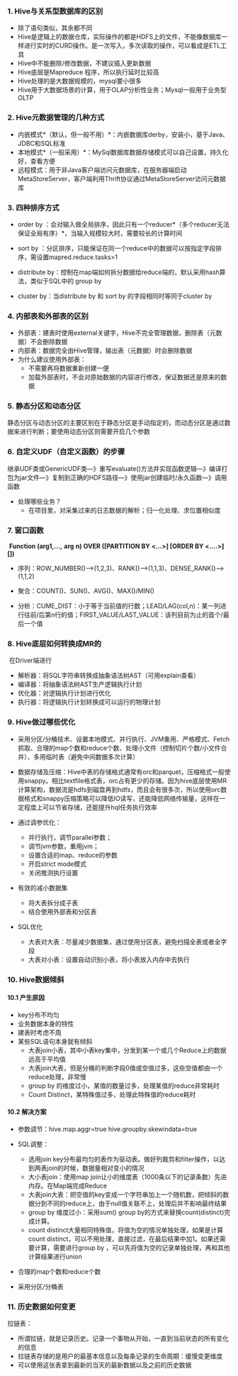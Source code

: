 ### 1. Hive与关系型数据库的区别

* 除了语句类似，其余都不同
* Hive是逻辑上的数据仓库，实际操作的都是HDFS上的文件，不能像数据库一样进行实时的CURD操作。是一次写入，多次读取的操作，可以看成是ETL工具
* Hive中不能删除/修改数据，不建议插入更新数据
* Hive底层是Mapreduce 程序，所以执行延时比较高
* Hive处理的是大数据规模的，mysql要小很多
* Hive用于大数据场景的计算，用于OLAP分析性业务；Mysql一般用于业务型 OLTP

### 2. Hive元数据管理的几种方式

* 内嵌模式*（默认，但一般不用）*：内嵌数据库derby，安装小，基于Java、JDBC和SQL标准
* 本地模式*（一般采用）*：MySql数据库数据存储模式可以自己设置，持久化好，查看方便
* 远程模式：用于非Java客户端访问元数据库，在服务器端启动MetaStoreServer，客户端利用Thrift协议通过MetaStoreServer访问元数据库

### 3. 四种排序方式

* order by ：会对输入做全局排序，因此只有一个reducer*（多个reducer无法保证全局有序）*，当输入规模较大时，需要较长的计算时间
* sort by ：分区排序，只能保证在同一个reduce中的数据可以按指定字段排序，需设置mapred.reduce.tasks>1

* distribute by：控制在map端如何拆分数据给reduce端的，默认采用hash算法，类似于SQL中的 group by 
* cluster by：当distribute by 和 sort by 的字段相同时等同于cluster by 

### 4. 内部表和外部表的区别

* 外部表：建表时使用external关键字，Hive不完全管理数据，删除表（元数据）不会删除数据
* 内部表：数据完全由Hive管理，输出表（元数据）时会删除数据
* 为什么建议使用外部表：
  * 不需要再将数据重新创建一便
  * 加载外部表时，不会对原始数据的内容进行修改，保证数据还是原来的数据

### 5. 静态分区和动态分区

​		静态分区与动态分区的主要区别在于静态分区是手动指定的，而动态分区是通过数据来进行判断；要使用动态分区则需要开启几个参数

### 6. 自定义UDF（自定义函数）的步骤

​		继承UDF类或GenericUDF类—》重写evaluate()方法并实现函数逻辑—》编译打包为jar文件—》复制到正确的HDFS路径—》使用jar创建临时/永久函数—》调用函数

* 处理哪些业务？
  * 在项目里，对采集过来的日志数据的解析；归一化处理、求位置相似度

### 7. 窗口函数

​	**Function (arg1,...,** **arg** **n) OVER ([PARTITION BY <...>] [ORDER BY <....>] [])**

* 序列：ROW_NUMBER()—>(1,2,3)、RANK()—>(1,1,3)、DENSE_RANK()—>(1,1,2)

* 聚合：COUNT()、SUN()、AVG()、MAX()/MIN()

* 分析：CUME_DIST：小于等于当前值的行数；LEAD/LAG(col,n)：某一列进行往前/后第n行的值；FIRST_VALUE/LAST_VALUE：该列目前为止的首个/最后一个值

### 8. Hive底层如何转换成MR的

​		在Driver端进行

* 解析器：将SQL字符串转换成抽象语法树AST（可用explain查看）
* 编译器：将抽象语法树AST生产逻辑执行计划
* 优化器：对逻辑执行计划进行优化
* 执行器：将逻辑执行计划转换成可以运行的物理计划

### 9. Hive做过哪些优化

* 采用分区/分桶技术、设置本地模式、并行执行、JVM重用、严格模式、Fetch抓取、合理的map个数和reduce个数、处理小文件（控制切片个数/小文件合并）、多用临时表（避免中间数据多次计算）
* 数据存储及压缩：Hive中表的存储格式通常有orc和parquet，压缩格式一般使用snappy。相比textfile格式表，orc占有更少的存储。因为hive底层使用MR计算架构，数据流是hdfs到磁盘再到hdfs，而且会有很多次，所以使用orc数据格式和snappy压缩策略可以降低IO读写，还能降低网络传输量，这样在一定程度上可以节省存储，还能提升hql任务执行效率

* 通过调参优化：
  * 并行执行，调节parallel参数；
  * 调节jvm参数，重用jvm；
  * 设置合适的map、reduce的参数
  * 开启strict mode模式
  * 关闭推测执行设置

* 有效的减小数据集
  * 将大表拆分成子表
  * 结合使用外部表和分区表

* SQL优化
  * 大表对大表：尽量减少数据集，通过使用分区表，避免扫描全表或者全字段
  * 大表对小表：设置自动识别小表，将小表放入内存中去执行

### 10. Hive数据倾斜

#### 10.1 产生原因

* key分布不均匀
* 业务数据本身的特性
* 建表时考虑不周
* 某些SQL语句本身就有倾斜
  * 大表join小表，其中小表key集中，分发到某一个或几个Reduce上的数据远高于平均值
  * 大表join大表，但是分桶的判断字段0值或空值过多，这些空值都由一个reduce处理，非常慢
  * group by 的维度过小，某值的数量过多，处理某值的reduce非常耗时
  * Count Distinct，某特殊值过多，处理此特殊值的reduce耗时

#### 10.2 解决方案

* 参数调节：hive.map.aggr=true              hive.groupby.skewindata=true

* SQL调整：
  * 选用join key分布最均匀的表作为驱动表。做好列裁剪和filter操作，以达到两表join的时候，数据量相对变小的情况
  * 大小表join：使用map join让小的维度表（1000条以下的记录条数）先进内存。在Map端完成Reduce
  * 大表join大表：把空值的key变成一个字符串加上一个随机数，把倾斜的数据分到不同的reduce上，由于null值关联不上，处理后并不影响最终结果
  * group by 维度过小：采用sum() group by的方式来替换count(distinct)完成计算。
  * count distinct大量相同特殊值，将值为空的情况单独处理，如果是计算count distinct，可以不用处理，直接过滤，在最后结果中加1。如果还需要计算，需要进行group by ，可以先将值为空的记录单独处理，再和其他计算结果进行union

* 合理的map个数和reduce个数
* 采用分区/分桶表

### 11. 历史数据如何变更

拉链表：

* 所谓拉链，就是记录历史。记录一个事物从开始，一直到当前状态的所有变化的信息
* 拉链表存储的是用户的最基本信息以及每条记录的生命周期：缓慢变更维度
* 可以使用这张表拿到最新的当天的最新数据以及之前的历史数据